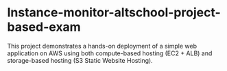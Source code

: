 # Instance-monitor-altschool-project-based-exam
This project demonstrates a hands-on deployment of a simple web application on AWS using both compute-based hosting (EC2 + ALB) and storage-based hosting (S3 Static Website Hosting).

